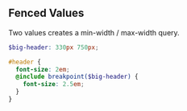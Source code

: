 ## Fenced Values

Two values creates a min-width / max-width query.

```scss
$big-header: 330px 750px;

#header {
  font-size: 2em;
  @include breakpoint($big-header) {
    font-size: 2.5em;
  }
}
```
